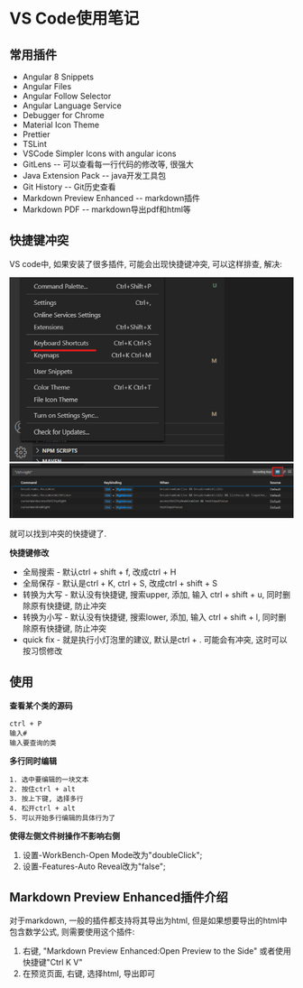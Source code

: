 # VS Code使用笔记

## 常用插件

* Angular 8 Snippets
* Angular Files
* Angular Follow Selector
* Angular Language Service
* Debugger for Chrome
* Material Icon Theme
* Prettier
* TSLint
* VSCode Simpler Icons with angular icons
* GitLens -- 可以查看每一行代码的修改等, 很强大
* Java Extension Pack -- java开发工具包
* Git History -- Git历史查看
* Markdown Preview Enhanced -- markdown插件
* Markdown PDF -- markdown导出pdf和html等

## 快捷键冲突

VS code中, 如果安装了很多插件, 可能会出现快捷键冲突, 可以这样排查, 解决:

![image](./img/vscode_keyboard0.png)
![image](./img/vscode_keyboard1.png)

就可以找到冲突的快捷键了.

**快捷键修改**

* 全局搜索 - 默认ctrl + shift + f, 改成ctrl + H
* 全局保存 - 默认是ctrl + K, ctrl + S, 改成ctrl + shift + S
* 转换为大写 - 默认没有快捷键, 搜索upper, 添加, 输入 ctrl + shift + u, 同时删除原有快捷键, 防止冲突
* 转换为小写 - 默认没有快捷键, 搜索lower, 添加, 输入 ctrl + shift + l, 同时删除原有快捷键, 防止冲突
* quick fix - 就是执行小灯泡里的建议, 默认是ctrl + .  可能会有冲突, 这时可以按习惯修改

## 使用

**查看某个类的源码**
```
ctrl + P
输入#
输入要查询的类
```

**多行同时编辑**

```
1. 选中要编辑的一块文本
2. 按住ctrl + alt
3. 按上下键, 选择多行
4. 松开ctrl + alt
5. 可以开始多行编辑的具体行为了
```

**使得左侧文件树操作不影响右侧**

1. 设置-WorkBench-Open Mode改为"doubleClick";
2. 设置-Features-Auto Reveal改为"false";

## Markdown Preview Enhanced插件介绍

对于markdown, 一般的插件都支持将其导出为html, 但是如果想要导出的html中包含数学公式, 则需要使用这个插件:

1. 右键, "Markdown Preview Enhanced:Open Preview to the Side" 或者使用快捷键"Ctrl K V"
2. 在预览页面, 右键, 选择html, 导出即可
